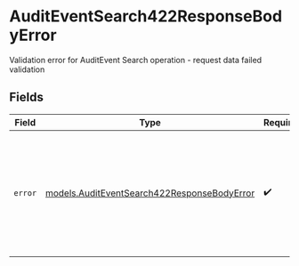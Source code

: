 # AuditEventSearch422ResponseBodyError

Validation error for AuditEvent Search operation - request data failed validation


## Fields

| Field                                                                                                                                                 | Type                                                                                                                                                  | Required                                                                                                                                              | Description                                                                                                                                           | Example                                                                                                                                               |
| ----------------------------------------------------------------------------------------------------------------------------------------------------- | ----------------------------------------------------------------------------------------------------------------------------------------------------- | ----------------------------------------------------------------------------------------------------------------------------------------------------- | ----------------------------------------------------------------------------------------------------------------------------------------------------- | ----------------------------------------------------------------------------------------------------------------------------------------------------- |
| `error`                                                                                                                                               | [models.AuditEventSearch422ResponseBodyError](../models/auditeventsearch422responsebodyerror.md)                                                      | :heavy_check_mark:                                                                                                                                    | N/A                                                                                                                                                   | {<br/>"code": "UnprocessableEntity",<br/>"message": "Validation failed for AuditEvent Search endpoint",<br/>"requestID": "550e8400-e29b-41d4-a716-446655440000"<br/>} |